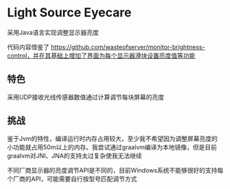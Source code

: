 # Light Source Eyecare

采用Java语言实现调整显示器亮度

代码内容借鉴了 https://github.com/wasteofserver/monitor-brightness-control，并在其基础上增加了界面为每个显示器滑块设置亮度值等功能

## 特色

采用UDP接收光线传感器数值通过计算调节每块屏幕的亮度

## 挑战

鉴于Jvm的特性，编译运行时内存占用较大，至少我不希望因为调整屏幕亮度的小功能就占用50m以上的内存。我尝试通过graalvm编译为本地镜像，但是目前graalvm对JNI、JNA的支持太过复杂使我无法继续

不同厂商显示器的亮度调节API是不同的，目前Windows系统不能够很好的支持每个厂商的API，可能需要自行按型号匹配调节方式



